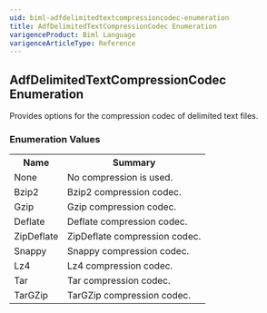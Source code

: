 ```yaml
---
uid: biml-adfdelimitedtextcompressioncodec-enumeration
title: AdfDelimitedTextCompressionCodec Enumeration
varigenceProduct: Biml Language
varigenceArticleType: Reference
---
```


## AdfDelimitedTextCompressionCodec Enumeration<div class="LanguageSummary"><div class ="SummaryItem">Provides options for the compression codec of delimited text files.</div></div><div class="EnumValueGroup">### Enumeration Values<table id="EnumValue" class="MemberList"><tbody><tr><th class="MemberNameColumnHeader">Name</th><th class="MemberSummaryColumnHeader">Summary</th></tr><tr class="cd0"><td class="MemberName">None</td><td class="MemberSummary"><div class ="SummaryItem">No compression is used.</div> </td></tr><tr class="cd1"><td class="MemberName">Bzip2</td><td class="MemberSummary"><div class ="SummaryItem">Bzip2 compression codec.</div> </td></tr><tr class="cd0"><td class="MemberName">Gzip</td><td class="MemberSummary"><div class ="SummaryItem">Gzip compression codec.</div> </td></tr><tr class="cd1"><td class="MemberName">Deflate</td><td class="MemberSummary"><div class ="SummaryItem">Deflate compression codec.</div> </td></tr><tr class="cd0"><td class="MemberName">ZipDeflate</td><td class="MemberSummary"><div class ="SummaryItem">ZipDeflate compression codec.</div> </td></tr><tr class="cd1"><td class="MemberName">Snappy</td><td class="MemberSummary"><div class ="SummaryItem">Snappy compression codec.</div> </td></tr><tr class="cd0"><td class="MemberName">Lz4</td><td class="MemberSummary"><div class ="SummaryItem">Lz4 compression codec.</div> </td></tr><tr class="cd1"><td class="MemberName">Tar</td><td class="MemberSummary"><div class ="SummaryItem">Tar compression codec.</div> </td></tr><tr class="cd0"><td class="MemberName">TarGZip</td><td class="MemberSummary"><div class ="SummaryItem">TarGZip compression codec.</div> </td></tr></tbody></table></div>